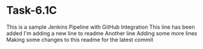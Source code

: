 # Task-6.1C
This is a sample Jenkins Pipeline with GitHub Integration
This line has been added
I'm adding a new line to readme
Another line
Adding some more lines
Making some changes to this readme for the latest commit
